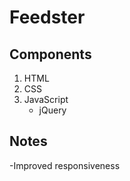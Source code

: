 # Feedster

## Components

1. HTML
2. CSS
3. JavaScript
   - jQuery

## Notes

-Improved responsiveness
